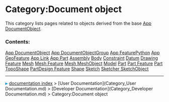 # Category:Document object
This category lists pages related to objects derived from the base [App DocumentObject](App_DocumentObject.md).

### Contents:

    
  [App DocumentObject](App_DocumentObject.md)   [App DocumentObjectGroup](App_DocumentObjectGroup.md)   [App FeaturePython](App_FeaturePython.md)
  [App GeoFeature](App_GeoFeature.md)           [App Link](App_Link.md)                                 [App Part](App_Part.md)
  [Assembly](Assembly.md)                       [Body](Body.md)                                         [Constraint](Constraint.md)
  [Datum](Datum.md)                             [Drawing](Drawing.md)                                   [Feature](Feature.md)
  [Mesh](Mesh.md)                               [Mesh Feature](Mesh_Feature.md)                         [Mesh MeshObject](Mesh_MeshObject.md)
  [Model](Model.md)                             [Part](Part.md)                                         [Part Feature](Part_Feature.md)
  [Part TopoShape](Part_TopoShape.md)           [PartDesign Feature](PartDesign_Feature.md)             [Shape](Shape.md)
  [Sketch](Sketch.md)                           [Sketcher SketchObject](Sketcher_SketchObject.md)



---
![](images/Right_arrow.png) [documentation index](../README.md) > [User Documentation](Category_User Documentation.md) > [Developer Documentation](Category_Developer Documentation.md) > Category:Document object
